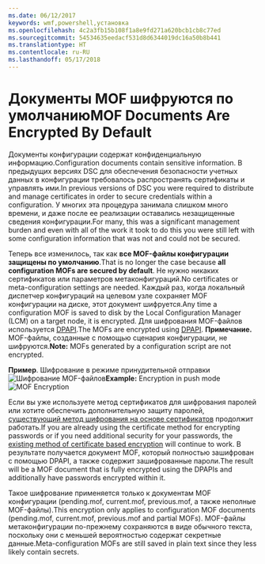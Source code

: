 ```yaml
---
ms.date: 06/12/2017
keywords: wmf,powershell,установка
ms.openlocfilehash: 4c2a3fb15b108f1a8e9fd271a620bcb1cb8c77ed
ms.sourcegitcommit: 54534635eedacf531d8d6344019dc16a50b8b441
ms.translationtype: HT
ms.contentlocale: ru-RU
ms.lasthandoff: 05/17/2018
---
```

# <a name="mof-documents-are-encrypted-by-default"></a><span data-ttu-id="e3b07-102">Документы MOF шифруются по умолчанию</span><span class="sxs-lookup"><span data-stu-id="e3b07-102">MOF Documents Are Encrypted By Default</span></span>

<span data-ttu-id="e3b07-103">Документы конфигурации содержат конфиденциальную информацию.</span><span class="sxs-lookup"><span data-stu-id="e3b07-103">Configuration documents contain sensitive information.</span></span> <span data-ttu-id="e3b07-104">В предыдущих версиях DSC для обеспечения безопасности учетных данных в конфигурации требовалось распространять сертификаты и управлять ими.</span><span class="sxs-lookup"><span data-stu-id="e3b07-104">In previous versions of DSC you were required to distribute and manage certificates in order to secure credentials within a configuration.</span></span> <span data-ttu-id="e3b07-105">У многих эта процедура занимала слишком много времени, и даже после ее реализации оставались незащищенные сведения конфигурации.</span><span class="sxs-lookup"><span data-stu-id="e3b07-105">For many, this was a significant management burden and even with all of the work it took to do this you were still left with some configuration information that was not and could not be secured.</span></span>

<span data-ttu-id="e3b07-106">Теперь все изменилось, так как **все MOF-файлы конфигурации защищены по умолчанию**.</span><span class="sxs-lookup"><span data-stu-id="e3b07-106">That is no longer the case because **all configuration MOFs are secured by default**.</span></span> <span data-ttu-id="e3b07-107">Не нужно никаких сертификатов или параметров метаконфигураций.</span><span class="sxs-lookup"><span data-stu-id="e3b07-107">No certificates or meta-configuration settings are needed.</span></span> <span data-ttu-id="e3b07-108">Каждый раз, когда локальный диспетчер конфигураций на целевом узле сохраняет MOF конфигурации на диске, этот документ шифруется.</span><span class="sxs-lookup"><span data-stu-id="e3b07-108">Any time a configuration MOF is saved to disk by the Local Configuration Manager (LCM) on a target node, it is encrypted.</span></span> <span data-ttu-id="e3b07-109">Для шифрования MOF-файлов используется [DPAPI](https://msdn.microsoft.com/library/ms995355.aspx).</span><span class="sxs-lookup"><span data-stu-id="e3b07-109">The MOFs are encrypted using [DPAPI](https://msdn.microsoft.com/library/ms995355.aspx).</span></span> <span data-ttu-id="e3b07-110">**Примечание.** MOF-файлы, созданные с помощью сценария конфигурации, не шифруются.</span><span class="sxs-lookup"><span data-stu-id="e3b07-110">**Note:** MOFs generated by a configuration script are not encrypted.</span></span>

<span data-ttu-id="e3b07-111">**Пример**. Шифрование в режиме принудительной отправки ![Шифрование MOF-файлов](../images/MOF_Encryption.jpg)</span><span class="sxs-lookup"><span data-stu-id="e3b07-111">**Example:** Encryption in push mode ![MOF Encryption](../images/MOF_Encryption.jpg)</span></span>

<span data-ttu-id="e3b07-112">Если вы уже используете метод сертификатов для шифрования паролей или хотите обеспечить дополнительную защиту паролей, [существующий метод шифрования на основе сертификатов](https://msdn.microsoft.com/powershell/dsc/securemof) продолжит работать.</span><span class="sxs-lookup"><span data-stu-id="e3b07-112">If you are already using the certificate method for encrypting passwords or if you need additional security for your passwords, the [existing method of certificate based encryption](https://msdn.microsoft.com/powershell/dsc/securemof) will continue to work.</span></span> <span data-ttu-id="e3b07-113">В результате получается документ MOF, который полностью зашифрован с помощью DPAPI, а также содержит зашифрованные пароли.</span><span class="sxs-lookup"><span data-stu-id="e3b07-113">The result will be a MOF document that is fully encrypted using the DPAPIs and additionally have passwords encrypted within it.</span></span>

<span data-ttu-id="e3b07-114">Такое шифрование применяется только к документам MOF конфигурации (pending.mof, current.mof, previous.mof, а также неполные MOF-файлы).</span><span class="sxs-lookup"><span data-stu-id="e3b07-114">This encryption only applies to configuration MOF documents (pending.mof, current.mof, previous.mof and partial MOFs).</span></span> <span data-ttu-id="e3b07-115">MOF-файлы метаконфигурации по-прежнему сохраняются в виде обычного текста, поскольку они с меньшей вероятностью содержат секретные данные.</span><span class="sxs-lookup"><span data-stu-id="e3b07-115">Meta-configuration MOFs are still saved in plain text since they less likely contain secrets.</span></span>
